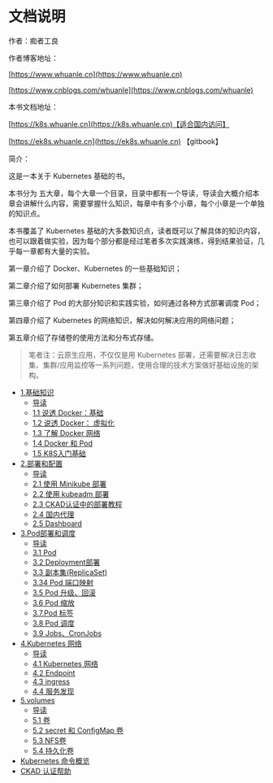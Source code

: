 # 文档说明

作者：痴者工良

作者博客地址：

[https://www.whuanle.cn](https://www.whuanle.cn)

[https://www.cnblogs.com/whuanle](https://www.cnblogs.com/whuanle)



本书文档地址：

[https://k8s.whuanle.cn](https://k8s.whuanle.cn)【适合国内访问】

[https://ek8s.whuanle.cn](https://ek8s.whuanle.cn) 【gitbook】



简介：

这是一本关于 Kubernetes 基础的书。

本书分为 五大章，每个大章一个目录，目录中都有一个导读，导读会大概介绍本章会讲解什么内容，需要掌握什么知识，每章中有多个小章，每个小章是一个单独的知识点。

本书覆盖了 Kubernetes 基础的大多数知识点，读者既可以了解具体的知识内容，也可以跟着做实验，因为每个部分都是经过笔者多次实践演练，得到结果验证，几乎每一章都有大量的实验。

第一章介绍了 Docker、Kubernetes 的一些基础知识；

第二章介绍了如何部署 Kubernetes 集群；

第三章介绍了 Pod 的大部分知识和实践实验，如何通过各种方式部署调度 Pod；

第四章介绍了  Kubernetes 的网络知识，解决如何解决应用的网络问题；

第五章介绍了存储卷的使用方法和分布式存储。



> 笔者注：云原生应用，不仅仅是用 Kubernetes 部署，还需要解决日志收集、集群/应用监控等一系列问题，使用合理的技术方案做好基础设施的架构。



* [1.基础知识](1.basic/README.md)
  * [导读](1.basic/README.md)
  * [1.1 说透 Docker：基础](1.basic/1.docker.md)
  * [1.2 说透 Docker： 虚拟化](1.basic/2.virtual.md)
  * [1.3 了解 Docker 网络](1.basic/3.docker_network.md)
  * [1.4 Docker 和 Pod](1.basic/4.pod_docker.md)
  * [1.5 K8S入门基础](1.basic/5.k8s.md)
* [2.部署和配置](2.deploy/README.md)
  * [导读](2.deploy/2.deploy.md)
  * [2.1 使用 Minikube 部署](2.deploy/1.minikube.md)
  * [2.2 使用 kubeadm 部署](2.deploy/2.kubeadm.md)
  * [2.3 CKAD认证中的部署教程](2.deploy/3.kubeadm_ckad.md)
  * [2.4 国内代理](2.deploy/4.kubeadm_proxy.md)
  * [2.5 Dashboard](2.deploy/5.dashboard.md)
* [3.Pod部署和调度](3.pod/README.md)
  * [导读](3.pod/README.md)
  * [3.1 Pod](3.pod/1.pod.md)
  * [3.2 Deployment部署](3.pod/2.deployment.md)
  * [3.3 副本集(ReplicaSet)](3.pod/3.replica.md)
  * [3.34 Pod 端口映射](3.pod/4.pod_network.md)
  * [3.5 Pod 升级、回滚](3.pod/5.update.md)
  * [3.6 Pod 缩放](3.pod/6.scale.md)
  * [3.7.Pod 标签](3.pod/7.lable.md)
  * [3.8 Pod 调度](3.pod/8.schedule.md)
  * [3.9 Jobs、CronJobs](3.pod/9.jobs_cronjobs.md)
* [4.Kubernetes 网络](4.network/README.md)
  * [导读](4.network/README.md)
  * [4.1 Kubernetes 网络](4.network/1.network.md)
  * [4.2 Endpoint](4.network/2.endpoint.md)
  * [4.3 ingress](4.network/3.ingress.md)
  * [4.4 服务发现](4.network/4.discovery.md)
* [5.volumes](5.volumes/README.md)
  * [导读](5.volumes/README.md)
  * [5.1 卷](5.volumes/1.volumes.md)
  * [5.2 secret 和 ConfigMap 卷](5.volumes/2.secret_configmap.md)
  * [5.3 NFS卷](5.volumes/3.nfts.md)
  * [5.4 持久化卷](5.volumes/4.pv_pvc.md)
* [Kubernetes 命令概览](k8s.md)
* [CKAD 认证帮助](ckad.md)

